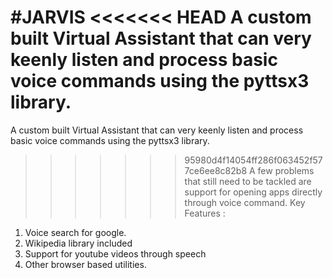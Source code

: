 #JARVIS
<<<<<<< HEAD
A custom built Virtual Assistant that can very keenly listen and process basic voice commands using the pyttsx3 library.
=======
A custom built Virtual Assistant that can very keenly listen and process basic voice commands using the pyttsx3 library.
>>>>>>> 95980d4f14054ff286f063452f577ce6ee8c82b8
A few problems that still need to be tackled are support for opening apps directly through voice command.
Key Features :
1. Voice search for google.
2. Wikipedia library included
3. Support for youtube videos through speech
4. Other browser based utilities.

